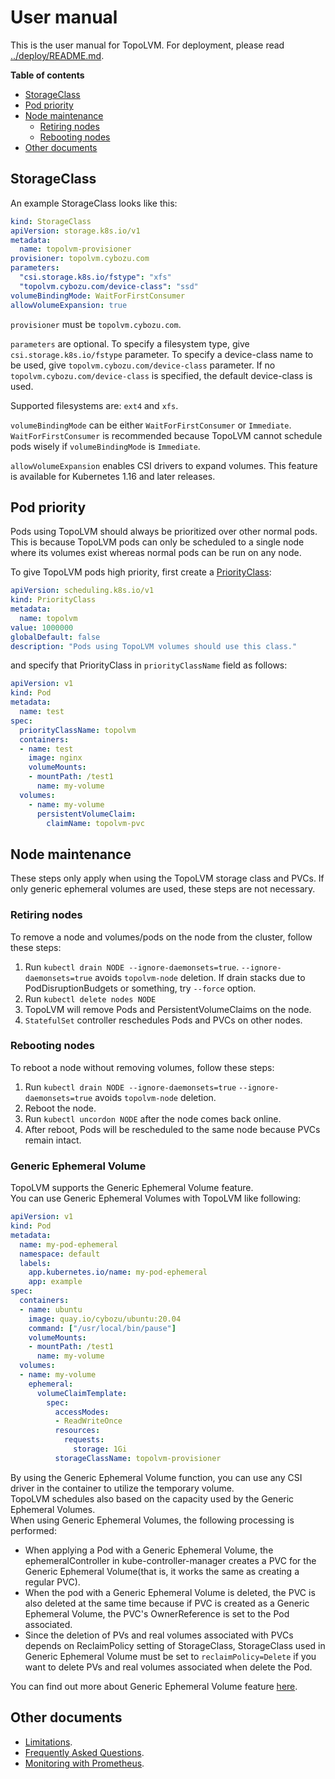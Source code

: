 User manual
===========

This is the user manual for TopoLVM.
For deployment, please read [../deploy/README.md](../deploy/README.md).

**Table of contents**

- [StorageClass](#storageclass)
- [Pod priority](#pod-priority)
- [Node maintenance](#node-maintenance)
  - [Retiring nodes](#retiring-nodes)
  - [Rebooting nodes](#rebooting-nodes)
- [Other documents](#other-documents)

StorageClass
------------

An example StorageClass looks like this:

```yaml
kind: StorageClass
apiVersion: storage.k8s.io/v1
metadata:
  name: topolvm-provisioner
provisioner: topolvm.cybozu.com
parameters:
  "csi.storage.k8s.io/fstype": "xfs"
  "topolvm.cybozu.com/device-class": "ssd"
volumeBindingMode: WaitForFirstConsumer
allowVolumeExpansion: true
```

`provisioner` must be `topolvm.cybozu.com`.

`parameters` are optional.
To specify a filesystem type, give `csi.storage.k8s.io/fstype` parameter.
To specify a device-class name to be used, give `topolvm.cybozu.com/device-class` parameter. 
If no `topolvm.cybozu.com/device-class` is specified, the default device-class is used.

Supported filesystems are: `ext4` and `xfs`.

`volumeBindingMode` can be either `WaitForFirstConsumer` or `Immediate`.
`WaitForFirstConsumer` is recommended because TopoLVM cannot schedule pods
wisely if `volumeBindingMode` is `Immediate`.

`allowVolumeExpansion` enables CSI drivers to expand volumes.
This feature is available for Kubernetes 1.16 and later releases.

Pod priority
------------

Pods using TopoLVM should always be prioritized over other normal pods.
This is because TopoLVM pods can only be scheduled to a single node where
its volumes exist whereas normal pods can be run on any node.

To give TopoLVM pods high priority, first create a [PriorityClass](https://kubernetes.io/docs/concepts/configuration/pod-priority-preemption/#priorityclass):

```yaml
apiVersion: scheduling.k8s.io/v1
kind: PriorityClass
metadata:
  name: topolvm
value: 1000000
globalDefault: false
description: "Pods using TopoLVM volumes should use this class."
```

and specify that PriorityClass in `priorityClassName` field as follows:

```yaml
apiVersion: v1
kind: Pod
metadata:
  name: test
spec:
  priorityClassName: topolvm
  containers:
  - name: test
    image: nginx
    volumeMounts:
    - mountPath: /test1
      name: my-volume
  volumes:
    - name: my-volume
      persistentVolumeClaim:
        claimName: topolvm-pvc
```

Node maintenance
----------------

These steps only apply when using the TopoLVM storage class and PVCs. If
only generic ephemeral volumes are used, these steps are not necessary.

### Retiring nodes

To remove a node and volumes/pods on the node from the cluster, follow these steps:

1. Run `kubectl drain NODE --ignore-daemonsets=true`.
    `--ignore-daemonsets=true` avoids `topolvm-node` deletion.
    If drain stacks due to PodDisruptionBudgets or something, try `--force` option.
2. Run `kubectl delete nodes NODE`
3. TopoLVM will remove Pods and PersistentVolumeClaims on the node.
4. `StatefulSet` controller reschedules Pods and PVCs on other nodes.

### Rebooting nodes

To reboot a node without removing volumes, follow these steps:

1. Run `kubectl drain NODE --ignore-daemonsets=true`
   `--ignore-daemonsets=true` avoids `topolvm-node` deletion.
2. Reboot the node.
3. Run `kubectl uncordon NODE` after the node comes back online.
4. After reboot, Pods will be rescheduled to the same node because PVCs remain intact.

### Generic Ephemeral Volume

TopoLVM supports the Generic Ephemeral Volume feature.  
You can use Generic Ephemeral Volumes with TopoLVM like following:

```yaml
apiVersion: v1
kind: Pod
metadata:
  name: my-pod-ephemeral
  namespace: default
  labels:
    app.kubernetes.io/name: my-pod-ephemeral
    app: example
spec:
  containers:
  - name: ubuntu
    image: quay.io/cybozu/ubuntu:20.04
    command: ["/usr/local/bin/pause"]
    volumeMounts:
    - mountPath: /test1
      name: my-volume
  volumes:
  - name: my-volume
    ephemeral:
      volumeClaimTemplate:
        spec:
          accessModes:
          - ReadWriteOnce
          resources:
            requests:
              storage: 1Gi
          storageClassName: topolvm-provisioner
```

By using the Generic Ephemeral Volume function, you can use any CSI driver in the container to utilize the temporary volume.  
TopoLVM schedules also based on the capacity used by the Generic Ephemeral Volumes.  
When using Generic Ephemeral Volumes, the following processing is performed:

- When applying a Pod with a Generic Ephemeral Volume, the ephemeralController in kube-controller-manager creates a PVC for the Generic Ephemeral Volume(that is, it works the same as creating a regular PVC).
- When the pod with a Generic Ephemeral Volume is deleted, the PVC is also deleted at the same time because if PVC is created as a Generic Ephemeral Volume, the PVC's OwnerReference is set to the Pod associated.
- Since the deletion of PVs and real volumes associated with PVCs depends on ReclaimPolicy setting of StorageClass, StorageClass used in Generic Ephemeral Volume must be set to `reclaimPolicy=Delete` if you want to delete PVs and real volumes associated when delete the Pod.

You can find out more about Generic Ephemeral Volume feature [here](https://github.com/kubernetes/enhancements/tree/master/keps/sig-storage/1698-generic-ephemeral-volumes).

Other documents
---------------

- [Limitations](limitations.md).
- [Frequently Asked Questions](faq.md).
- [Monitoring with Prometheus](prometheus.md).
